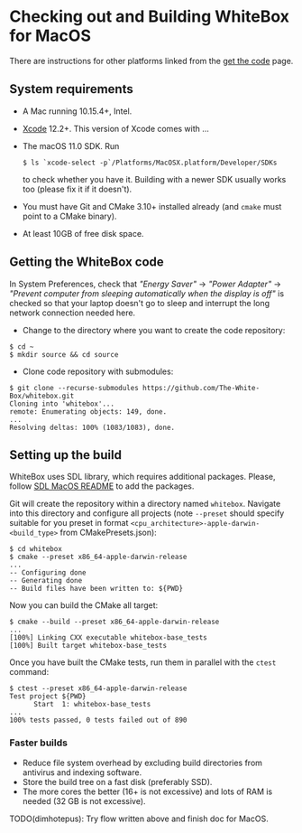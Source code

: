 # Checking out and Building WhiteBox for MacOS

There are instructions for other platforms linked from the
[get the code](../get_the_code.md) page.

## System requirements

* A Mac running 10.15.4+, Intel.
* [Xcode](https://developer.apple.com/xcode/) 12.2+.  This version of Xcode
  comes with ...
* The macOS 11.0 SDK. Run

  ```shell
  $ ls `xcode-select -p`/Platforms/MacOSX.platform/Developer/SDKs
  ```

  to check whether you have it.  Building with a newer SDK usually works too
  (please fix it if it doesn't).
* You must have Git and CMake 3.10+ installed already (and `cmake` must point
  to a CMake binary).
* At least 10GB of free disk space.

## Getting the WhiteBox code

In System Preferences, check that *"Energy Saver"* -> *"Power Adapter"* ->
*"Prevent computer from sleeping automatically when the display is off"* is
checked so that your laptop doesn't go to sleep and interrupt the long network
connection needed here.

* Change to the directory where you want to create the code repository:
```
$ cd ~
$ mkdir source && cd source
```

* Clone code repository with submodules:
```
$ git clone --recurse-submodules https://github.com/The-White-Box/whitebox.git
Cloning into 'whitebox'...
remote: Enumerating objects: 149, done.
...
Resolving deltas: 100% (1083/1083), done.
```

## Setting up the build

WhiteBox uses SDL library, which requires additional packages.  Please, follow
[SDL MacOS README](../../deps/sdl/docs/README-macos.md) to add the packages.

Git will create the repository within a directory named `whitebox`.  Navigate
into this directory and configure all projects (note `--preset` should specify
suitable for you preset in format
`<cpu_architecture>-apple-darwin-<build_type>` from
CMakePresets.json):

```
$ cd whitebox
$ cmake --preset x86_64-apple-darwin-release
...
-- Configuring done
-- Generating done
-- Build files have been written to: ${PWD}
```

Now you can build the CMake all target:

```
$ cmake --build --preset x86_64-apple-darwin-release
...
[100%] Linking CXX executable whitebox-base_tests
[100%] Built target whitebox-base_tests
```

Once you have built the CMake tests, run them in parallel with the `ctest`
command:

```
$ ctest --preset x86_64-apple-darwin-release
Test project ${PWD}
      Start  1: whitebox-base_tests
...
100% tests passed, 0 tests failed out of 890
```

### Faster builds

* Reduce file system overhead by excluding build directories from antivirus
  and indexing software.
* Store the build tree on a fast disk (preferably SSD).
* The more cores the better (16+ is not excessive) and lots of RAM is needed
  (32 GB is not excessive).

TODO(dimhotepus): Try flow written above and finish doc for MacOS.
